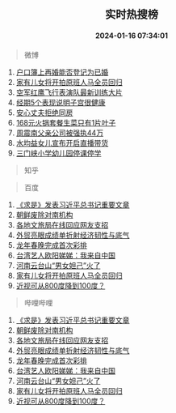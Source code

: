 <div align="center"><h2>实时热搜榜</h2><h4>2024-01-16 07:34:01</h4></div>

> 微博  

1. [户口簿上再婚能否登记为已婚](https://s.weibo.com/weibo?q=%23%E6%88%B7%E5%8F%A3%E7%B0%BF%E4%B8%8A%E5%86%8D%E5%A9%9A%E8%83%BD%E5%90%A6%E7%99%BB%E8%AE%B0%E4%B8%BA%E5%B7%B2%E5%A9%9A%23&t=31&band_rank=1&Refer=top)<br />
2. [家有儿女将开拍原班人马全员回归](https://s.weibo.com/weibo?q=%23%E5%AE%B6%E6%9C%89%E5%84%BF%E5%A5%B3%E5%B0%86%E5%BC%80%E6%8B%8D%E5%8E%9F%E7%8F%AD%E4%BA%BA%E9%A9%AC%E5%85%A8%E5%91%98%E5%9B%9E%E5%BD%92%23&t=31&band_rank=2&Refer=top)<br />
3. [空军红鹰飞行表演队最新训练大片](https://s.weibo.com/weibo?q=%23%E7%A9%BA%E5%86%9B%E7%BA%A2%E9%B9%B0%E9%A3%9E%E8%A1%8C%E8%A1%A8%E6%BC%94%E9%98%9F%E6%9C%80%E6%96%B0%E8%AE%AD%E7%BB%83%E5%A4%A7%E7%89%87%23&t=31&band_rank=3&Refer=top)<br />
4. [经期5个表现说明子宫很健康](https://s.weibo.com/weibo?q=%23%E7%BB%8F%E6%9C%9F5%E4%B8%AA%E8%A1%A8%E7%8E%B0%E8%AF%B4%E6%98%8E%E5%AD%90%E5%AE%AB%E5%BE%88%E5%81%A5%E5%BA%B7%23&t=31&band_rank=4&Refer=top)<br />
5. [安心丈夫拒绝同房](https://s.weibo.com/weibo?q=%23%E5%AE%89%E5%BF%83%E4%B8%88%E5%A4%AB%E6%8B%92%E7%BB%9D%E5%90%8C%E6%88%BF%23&t=31&band_rank=5&Refer=top)<br />
6. [168元火锅套餐生菜只有1片叶子](https://s.weibo.com/weibo?q=%23168%E5%85%83%E7%81%AB%E9%94%85%E5%A5%97%E9%A4%90%E7%94%9F%E8%8F%9C%E5%8F%AA%E6%9C%891%E7%89%87%E5%8F%B6%E5%AD%90%23&t=31&band_rank=6&Refer=top)<br />
7. [周震南父亲公司被强执44万](https://s.weibo.com/weibo?q=%23%E5%91%A8%E9%9C%87%E5%8D%97%E7%88%B6%E4%BA%B2%E5%85%AC%E5%8F%B8%E8%A2%AB%E5%BC%BA%E6%89%A744%E4%B8%87%23&t=31&band_rank=7&Refer=top)<br />
8. [水均益女儿宣布开启直播带货](https://s.weibo.com/weibo?q=%23%E6%B0%B4%E5%9D%87%E7%9B%8A%E5%A5%B3%E5%84%BF%E5%AE%A3%E5%B8%83%E5%BC%80%E5%90%AF%E7%9B%B4%E6%92%AD%E5%B8%A6%E8%B4%A7%23&t=31&band_rank=8&Refer=top)<br />
9. [三门峡小学幼儿园停课停学](https://s.weibo.com/weibo?q=%23%E4%B8%89%E9%97%A8%E5%B3%A1%E5%B0%8F%E5%AD%A6%E5%B9%BC%E5%84%BF%E5%9B%AD%E5%81%9C%E8%AF%BE%E5%81%9C%E5%AD%A6%23&t=31&band_rank=9&Refer=top)<br />

> 知乎  


> 百度  

1. [《求是》发表习近平总书记重要文章](https://www.baidu.com/s?wd=%E3%80%8A%E6%B1%82%E6%98%AF%E3%80%8B%E5%8F%91%E8%A1%A8%E4%B9%A0%E8%BF%91%E5%B9%B3%E6%80%BB%E4%B9%A6%E8%AE%B0%E9%87%8D%E8%A6%81%E6%96%87%E7%AB%A0&sa=fyb_news&rsv_dl=fyb_news)<br />
2. [朝鲜废除对南机构](https://www.baidu.com/s?wd=%E6%9C%9D%E9%B2%9C%E5%BA%9F%E9%99%A4%E5%AF%B9%E5%8D%97%E6%9C%BA%E6%9E%84&sa=fyb_news&rsv_dl=fyb_news)<br />
3. [各地文旅局在线回应网友支招](https://www.baidu.com/s?wd=%E5%90%84%E5%9C%B0%E6%96%87%E6%97%85%E5%B1%80%E5%9C%A8%E7%BA%BF%E5%9B%9E%E5%BA%94%E7%BD%91%E5%8F%8B%E6%94%AF%E6%8B%9B&sa=fyb_news&rsv_dl=fyb_news)<br />
4. [外贸亮眼成绩单折射经济韧性与底气](https://www.baidu.com/s?wd=%E5%A4%96%E8%B4%B8%E4%BA%AE%E7%9C%BC%E6%88%90%E7%BB%A9%E5%8D%95%E6%8A%98%E5%B0%84%E7%BB%8F%E6%B5%8E%E9%9F%A7%E6%80%A7%E4%B8%8E%E5%BA%95%E6%B0%94&sa=fyb_news&rsv_dl=fyb_news)<br />
5. [龙年春晚完成首次彩排](https://www.baidu.com/s?wd=%E9%BE%99%E5%B9%B4%E6%98%A5%E6%99%9A%E5%AE%8C%E6%88%90%E9%A6%96%E6%AC%A1%E5%BD%A9%E6%8E%92&sa=fyb_news&rsv_dl=fyb_news)<br />
6. [台湾艺人欧阳娣娣：我来自中国](https://www.baidu.com/s?wd=%E5%8F%B0%E6%B9%BE%E8%89%BA%E4%BA%BA%E6%AC%A7%E9%98%B3%E5%A8%A3%E5%A8%A3%EF%BC%9A%E6%88%91%E6%9D%A5%E8%87%AA%E4%B8%AD%E5%9B%BD&sa=fyb_news&rsv_dl=fyb_news)<br />
7. [河南云台山“男女妲己”火了](https://www.baidu.com/s?wd=%E6%B2%B3%E5%8D%97%E4%BA%91%E5%8F%B0%E5%B1%B1%E2%80%9C%E7%94%B7%E5%A5%B3%E5%A6%B2%E5%B7%B1%E2%80%9D%E7%81%AB%E4%BA%86&sa=fyb_news&rsv_dl=fyb_news)<br />
8. [家有儿女将开拍原班人马全员回归](https://www.baidu.com/s?wd=%E5%AE%B6%E6%9C%89%E5%84%BF%E5%A5%B3%E5%B0%86%E5%BC%80%E6%8B%8D%E5%8E%9F%E7%8F%AD%E4%BA%BA%E9%A9%AC%E5%85%A8%E5%91%98%E5%9B%9E%E5%BD%92&sa=fyb_news&rsv_dl=fyb_news)<br />
9. [近视可从800度降到100度？](https://www.baidu.com/s?wd=%E8%BF%91%E8%A7%86%E5%8F%AF%E4%BB%8E800%E5%BA%A6%E9%99%8D%E5%88%B0100%E5%BA%A6%EF%BC%9F&sa=fyb_news&rsv_dl=fyb_news)<br />

> 哔哩哔哩  

1. [《求是》发表习近平总书记重要文章](https://www.baidu.com/s?wd=%E3%80%8A%E6%B1%82%E6%98%AF%E3%80%8B%E5%8F%91%E8%A1%A8%E4%B9%A0%E8%BF%91%E5%B9%B3%E6%80%BB%E4%B9%A6%E8%AE%B0%E9%87%8D%E8%A6%81%E6%96%87%E7%AB%A0&sa=fyb_news&rsv_dl=fyb_news)<br />
2. [朝鲜废除对南机构](https://www.baidu.com/s?wd=%E6%9C%9D%E9%B2%9C%E5%BA%9F%E9%99%A4%E5%AF%B9%E5%8D%97%E6%9C%BA%E6%9E%84&sa=fyb_news&rsv_dl=fyb_news)<br />
3. [各地文旅局在线回应网友支招](https://www.baidu.com/s?wd=%E5%90%84%E5%9C%B0%E6%96%87%E6%97%85%E5%B1%80%E5%9C%A8%E7%BA%BF%E5%9B%9E%E5%BA%94%E7%BD%91%E5%8F%8B%E6%94%AF%E6%8B%9B&sa=fyb_news&rsv_dl=fyb_news)<br />
4. [外贸亮眼成绩单折射经济韧性与底气](https://www.baidu.com/s?wd=%E5%A4%96%E8%B4%B8%E4%BA%AE%E7%9C%BC%E6%88%90%E7%BB%A9%E5%8D%95%E6%8A%98%E5%B0%84%E7%BB%8F%E6%B5%8E%E9%9F%A7%E6%80%A7%E4%B8%8E%E5%BA%95%E6%B0%94&sa=fyb_news&rsv_dl=fyb_news)<br />
5. [龙年春晚完成首次彩排](https://www.baidu.com/s?wd=%E9%BE%99%E5%B9%B4%E6%98%A5%E6%99%9A%E5%AE%8C%E6%88%90%E9%A6%96%E6%AC%A1%E5%BD%A9%E6%8E%92&sa=fyb_news&rsv_dl=fyb_news)<br />
6. [台湾艺人欧阳娣娣：我来自中国](https://www.baidu.com/s?wd=%E5%8F%B0%E6%B9%BE%E8%89%BA%E4%BA%BA%E6%AC%A7%E9%98%B3%E5%A8%A3%E5%A8%A3%EF%BC%9A%E6%88%91%E6%9D%A5%E8%87%AA%E4%B8%AD%E5%9B%BD&sa=fyb_news&rsv_dl=fyb_news)<br />
7. [河南云台山“男女妲己”火了](https://www.baidu.com/s?wd=%E6%B2%B3%E5%8D%97%E4%BA%91%E5%8F%B0%E5%B1%B1%E2%80%9C%E7%94%B7%E5%A5%B3%E5%A6%B2%E5%B7%B1%E2%80%9D%E7%81%AB%E4%BA%86&sa=fyb_news&rsv_dl=fyb_news)<br />
8. [家有儿女将开拍原班人马全员回归](https://www.baidu.com/s?wd=%E5%AE%B6%E6%9C%89%E5%84%BF%E5%A5%B3%E5%B0%86%E5%BC%80%E6%8B%8D%E5%8E%9F%E7%8F%AD%E4%BA%BA%E9%A9%AC%E5%85%A8%E5%91%98%E5%9B%9E%E5%BD%92&sa=fyb_news&rsv_dl=fyb_news)<br />
9. [近视可从800度降到100度？](https://www.baidu.com/s?wd=%E8%BF%91%E8%A7%86%E5%8F%AF%E4%BB%8E800%E5%BA%A6%E9%99%8D%E5%88%B0100%E5%BA%A6%EF%BC%9F&sa=fyb_news&rsv_dl=fyb_news)<br />
